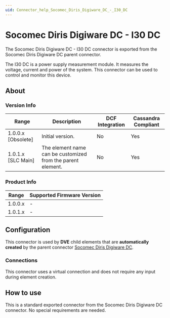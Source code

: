 ```yaml
---
uid: Connector_help_Socomec_Diris_Digiware_DC_-_I30_DC
---
```


# Socomec Diris Digiware DC - I30 DC

The Socomec Diris Digiware DC - I30 DC connector is exported from the Socomec Diris Digiware DC parent connector.

The I30 DC is a power supply measurement module. It measures the voltage, current and power of the system. This connector can be used to control and monitor this device.

## About

### Version Info

| Range              | Description                                                 | DCF Integration | Cassandra Compliant |
|--------------------|-------------------------------------------------------------|-----------------|---------------------|
| 1.0.0.x [Obsolete] | Initial version.                                            | No              | Yes                 |
| 1.0.1.x [SLC Main] | The element name can be customized from the parent element. | No              | Yes                 |

### Product Info

| Range | Supported Firmware Version |
|------------------|-----------------------------|
| 1.0.0.x          | -                           |
| 1.0.1.x          | -                           |

## Configuration

This connector is used by **DVE** child elements that are **automatically created** by the parent connector [Socomec Diris Digiware DC](xref:Connector_help_Socomec_Diris_Digiware_DC).

### Connections

This connector uses a virtual connection and does not require any input during element creation.

## How to use

This is a standard exported connector from the Socomec Diris Digiware DC connector. No special requirements are needed.
